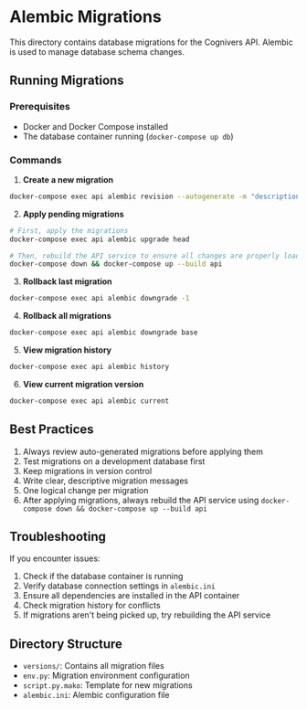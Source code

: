 # Alembic Migrations

This directory contains database migrations for the Cognivers API. Alembic is used to manage database schema changes.

## Running Migrations

### Prerequisites
- Docker and Docker Compose installed
- The database container running (`docker-compose up db`)

### Commands

1. **Create a new migration**
```bash
docker-compose exec api alembic revision --autogenerate -m "description of changes"
```

2. **Apply pending migrations**
```bash
# First, apply the migrations
docker-compose exec api alembic upgrade head

# Then, rebuild the API service to ensure all changes are properly loaded
docker-compose down && docker-compose up --build api
```

3. **Rollback last migration**
```bash
docker-compose exec api alembic downgrade -1
```

4. **Rollback all migrations**
```bash
docker-compose exec api alembic downgrade base
```

5. **View migration history**
```bash
docker-compose exec api alembic history
```

6. **View current migration version**
```bash
docker-compose exec api alembic current
```

## Best Practices

1. Always review auto-generated migrations before applying them
2. Test migrations on a development database first
3. Keep migrations in version control
4. Write clear, descriptive migration messages
5. One logical change per migration
6. After applying migrations, always rebuild the API service using `docker-compose down && docker-compose up --build api`

## Troubleshooting

If you encounter issues:

1. Check if the database container is running
2. Verify database connection settings in `alembic.ini`
3. Ensure all dependencies are installed in the API container
4. Check migration history for conflicts
5. If migrations aren't being picked up, try rebuilding the API service

## Directory Structure

- `versions/`: Contains all migration files
- `env.py`: Migration environment configuration
- `script.py.mako`: Template for new migrations
- `alembic.ini`: Alembic configuration file 